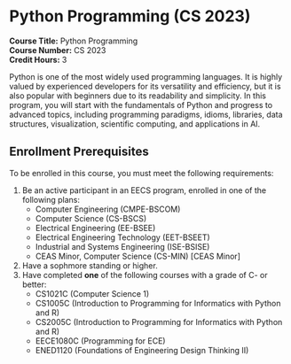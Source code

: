 # Python Programming (CS 2023)

**Course Title:** Python Programming <br>
**Course Number:** CS 2023 <br>
**Credit Hours:** 3 <br>

Python is one of the most widely used programming languages. It is highly valued by experienced developers for its versatility and efficiency, but it is also popular with beginners due to its readability and simplicity. In this program, you will start with the fundamentals of Python and progress to advanced topics, including programming paradigms, idioms, libraries, data structures, visualization, scientific computing, and applications in AI.
<br />

## Enrollment Prerequisites

To be enrolled in this course, you must meet the following requirements:

1. Be an active participant in an EECS program, enrolled in one of the following plans:
   - Computer Engineering (CMPE-BSCOM)
   - Computer Science (CS-BSCS)
   - Electrical Engineering (EE-BSEE)
   - Electrical Engineering Technology (EET-BSEET)
   - Industrial and Systems Engineering (ISE-BSISE)
   - CEAS Minor, Computer Science (CS-MIN) [CEAS Minor]
2. Have a sophmore standing or higher.
3. Have completed **one** of the following courses with a grade of C- or better:
   - CS1021C (Computer Science 1)
   - CS1005C (Introduction to Programming for Informatics with Python and R)
   - CS2005C (Introduction to Programming for Informatics with Python and R)
   - EECE1080C (Programming for ECE)
   - ENED1120 (Foundations of Engineering Design Thinking II)